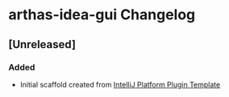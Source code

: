 <!-- Keep a Changelog guide -> https://keepachangelog.com -->

# arthas-idea-gui Changelog

## [Unreleased]
### Added
- Initial scaffold created from [IntelliJ Platform Plugin Template](https://github.com/JetBrains/intellij-platform-plugin-template)

